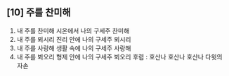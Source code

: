 ## [10] 주를 찬미해

1) 내 주를 찬미해 시온에서 나의 구세주 찬미해
2) 내 주를 뫼시리 진리 안에 나의 구세주 뫼시리
3) 내 주를 사랑해 생활 속에 나의 구세주 사랑해
4) 내 주를 뵈오리 형제 안에 나의 구세주 뵈오리
후렴 : 호산나 호산나 호산나 다윗의 자손
